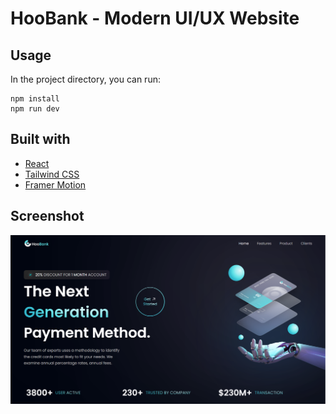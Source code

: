 # HooBank - Modern UI/UX Website 

## Usage
In the project directory, you can run:
```
npm install
npm run dev
```

## Built with 
- [React](https://reactjs.org/)
- [Tailwind CSS](https://tailwindcss.com/)
- [Framer Motion](https://www.framer.com/motion/)

## Screenshot
![img](public/Screenshot.png)
